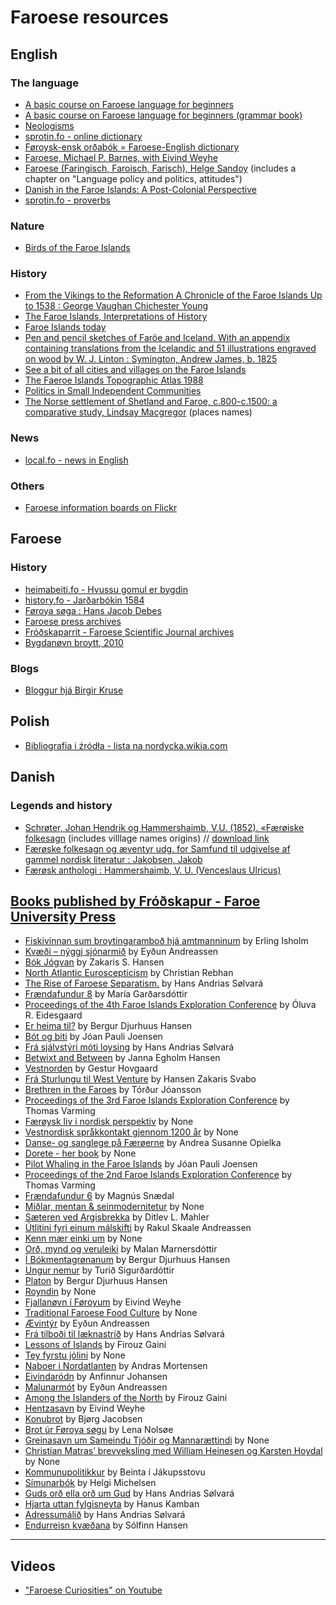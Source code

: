 # Faroese resources

## English

### The language

* [A basic course on Faroese language for beginners](https://archive.org/details/ColloquialFaroese/page/n3/mode/1up?view=theater)
* [A basic course on Faroese language for beginners (grammar book)](https://fdocuments.in/download/faroese-a-language-course-for-beginners-grammar-book)
* [Neologisms](http://malrad.fo/page.php?Id=126&l=fo)
* [sprotin.fo - online dictionary](https://sprotin.fo/dictionaries)
* [Føroysk-ensk orðabók = Faroese-English dictionary](https://archive.org/details/bub_gb_XfvZ9J4oABwC?view=theater)
* [Faroese, Michael P. Barnes, with Eivind Weyhe](https://theswissbay.ch/pdf/Books/Linguistics/Mega%20linguistics%20pack/Indo-European/Germanic/Faroese%20%28Barnes%20%26%20Weyhe%29.pdf)
* [Faroese (Faringisch, Faroisch, Farisch), Helge Sandoy](https://folk.uib.no/hnohs/Publikasjonar/Sandoy,%200951%20Faroese,%20Wieser%20E.pdf) (includes a chapter on "Language policy and politics, attitudes")
* [Danish in the Faroe Islands: A Post-Colonial Perspective](https://discovery.ucl.ac.uk/id/eprint/1348494/1/1348494_Complete_Thesis_Public_-_John_Mitchinson.pdf)
* [sprotin.fo - proverbs](https://sprotin.fo/dictionaries?_SearchInflections=0&_SearchDescriptions=1&_DictionaryId=2&_DictionaryPage=1&_SearchFor=(or%C3%B0t.))

### Nature

* [Birds of the Faroe Islands](https://old.visitfaroeislands.com/media/181923/Visit-Faroe-Islands-Birds_UK-singlepages.pdf)

### History

* [From the Vikings to the Reformation A Chronicle of the Faroe Islands Up to 1538 : George Vaughan Chichester Young](https://archive.org/details/bub_gb_SkeKjJC4GeoC/page/n2/mode/1up?view=theater)
* [The Faroe Islands, Interpretations of History](https://play.google.com/books/reader?id=BdIeBgAAQBAJ&pg=GBS.PA223&hl=pl&printsec=frontcover&q=dog)
* [Faroe Islands today](https://archive.org/details/faroeislandstoda0000unse)
* [Pen and pencil sketches of Faröe and Iceland. With an appendix containing translations from the Icelandic and 51 illustrations engraved on wood by W. J. Linton : Symington, Andrew James, b. 1825](https://archive.org/details/penpencilsketche00symirich)
* [See a bit of all cities and villages on the Faroe Islands](https://faroeislands.dk/pages/index.htm)
* [The Faeroe Islands Topographic Atlas 1988](https://rdgs.dk/publikationer/The-Faeroe-Islands-Topographic-Atlas.pdf)
* [Politics in Small Independent Communities](https://leicester.figshare.com/articles/thesis/Politics_in_Small_Independent_Communities/10091375/1/files/18192776.pdf)
* [The Norse settlement of Shetland and Faroe, c.800-c.1500: a comparative study, Lindsay Macgregor](https://www.academia.edu/51690291/The_Norse_settlement_of_Shetland_and_Faroe_c_800_c_1500_a_comparative_study) (places names)

### News

* [local.fo - news in English](https://local.fo/)

### Others

* [Faroese information boards on Flickr](https://www.flickr.com/groups/faroese-infornation-boards/)

## Faroese

### History

* [heimabeiti.fo - Hvussu gomul er bygdin](https://web.archive.org/web/20150715224410/http://heimabeiti.fo/default.asp?menu=152)
* [history.fo - Jarðarbókin 1584](http://history.fo/index.php?id=889)
* [Føroya søga : Hans Jacob Debes](https://archive.org/details/bub_gb_IOchF9PaNKEC/page/n161/mode/2up)
* [Faroese press archives](https://apps.infomedia.dk/avisportal/da/fao)
* [Fróðskaparrit - Faroese Scientific Journal archives](https://ojs.setur.fo/index.php/frit/issue/archive)
* [Bygdanøvn broytt, 2010](https://web.archive.org/web/20170626110729/http://www.co2.fo/Default.aspx?ID=13805&Action=1&NewsId=3423&currentPage=34&M=NewsV2&PID=31403)

### Blogs

* [Bloggur hjá Birgir Kruse](https://birkblog.blogspot.com)

## Polish

* [Bibliografia i źródła - lista na nordycka.wikia.com](https://nordycka.fandom.com/wiki/U%C5%BCytkownik:Macbre/Wyspy_Owcze)

## Danish

### Legends and history

* [Schrøter, Johan Hendrik og Hammershaimb, V.U. (1852). «Færøiske folkesagn](http://runeberg.org/antiqdk/18491851/0188.html) (includes villlage names origins) // [download link](http://runeberg.org/download.pl?mode=work&work=antiqdk/18491851)
* [Færøske folkesagn og æventyr udg. for Samfund til udgivelse af gammel nordisk literatur : Jakobsen, Jakob](https://archive.org/details/frskefolkesagno00jakogoog)
* [Færøsk anthologi : Hammershaimb, V. U. (Venceslaus Ulricus)](https://archive.org/details/frskanthologivo00denmgoog)

## [Books published by Fróðskapur - Faroe University Press](https://ojs.setur.fo/index.php/frodskapur)

* [Fiskivinnan sum broytingaramboð hjá amtmanninum](https://ojs.setur.fo/index.php/frodskapur/article/download/159/873) by Erling Isholm
* [Kvæði – nýggj sjónarmið](https://ojs.setur.fo/index.php/frodskapur/article/download/209/864) by Eyðun Andreassen
* [Bók Jógvan](https://ojs.setur.fo/index.php/frodskapur/article/download/210/869) by Zakaris S. Hansen
* [North Atlantic Euroscepticism](https://ojs.setur.fo/index.php/frodskapur/article/download/185/264) by Christian Rebhan
* [The Rise of Faroese Separatism.](https://ojs.setur.fo/index.php/frodskapur/article/download/189/275) by Hans Andrias Sølvará
* [Frændafundur 8](https://ojs.setur.fo/index.php/frodskapur/article/download/151/250) by María Garðarsdóttir
* [Proceedings of the 4th Faroe Islands Exploration Conference](https://ojs.setur.fo/index.php/frodskapur/article/download/215/277) by Óluva R. Eidesgaard
* [Er heima til?](https://ojs.setur.fo/index.php/frodskapur/article/download/211/871) by Bergur Djurhuus Hansen
* [Bót og biti](https://ojs.setur.fo/index.php/frodskapur/article/download/212/865) by Jóan Pauli Joensen
* [Frá sjálvstýri móti loysing](https://ojs.setur.fo/index.php/frodskapur/article/download/190/276) by Hans Andrias Sølvará
* [Betwixt and Between](https://ojs.setur.fo/index.php/frodskapur/article/download/148/249) by Janna Egholm Hansen
* [Vestnorden](https://ojs.setur.fo/index.php/frodskapur/article/download/213/769) by Gestur Hovgaard
* [Frá Sturlungu til West Venture](https://ojs.setur.fo/index.php/frodskapur/article/download/149/248) by Hansen Zakaris Svabo
* [Brethren in the Faroes](https://ojs.setur.fo/index.php/frodskapur/article/download/208/768) by Tórður Jóansson
* [Proceedings of the 3rd Faroe Islands Exploration Conference](https://ojs.setur.fo/index.php/frodskapur/article/download/218/278) by Thomas Varming
* [Færøysk liv i nordisk perspektiv](https://ojs.setur.fo/index.php/frodskapur/article/download/157/256) by None
* [Vestnordisk språkkontakt gjennom 1200 år](https://ojs.setur.fo/index.php/frodskapur/article/download/184/251) by None
* [Danse- og sanglege på Færøerne](https://ojs.setur.fo/index.php/frodskapur/article/download/155/252) by Andrea Susanne Opielka
* [Dorete - her book](https://ojs.setur.fo/index.php/frodskapur/article/download/156/255) by None
* [Pilot Whaling in the Faroe Islands](https://ojs.setur.fo/index.php/frodskapur/article/download/174/862) by Jóan Pauli Joensen
* [Proceedings of the 2nd Faroe Islands Exploration Conference](https://ojs.setur.fo/index.php/frodskapur/article/download/219/279) by Thomas Varming
* [Frændafundur 6](https://ojs.setur.fo/index.php/frodskapur/article/download/160/271) by Magnús Snædal
* [Miðlar, mentan &amp; seinmodernitetur](https://ojs.setur.fo/index.php/frodskapur/article/download/171/263) by None
* [Sæteren ved Argisbrekka](https://ojs.setur.fo/index.php/frodskapur/article/download/177/258) by Ditlev L. Mahler
* [Útlitini fyri einum málskifti](https://ojs.setur.fo/index.php/frodskapur/article/download/167/860) by Rakul Skaale Andreassen
* [Kenn mær einki um](https://ojs.setur.fo/index.php/frodskapur/article/download/162/861) by None
* [Orð, mynd og veruleiki](https://ojs.setur.fo/index.php/frodskapur/article/download/193/772) by Malan Marnersdóttir
* [Í Bókmentagrønanum](https://ojs.setur.fo/index.php/frodskapur/article/download/194/771) by Bergur Djurhuus Hansen
* [Ungur nemur](https://ojs.setur.fo/index.php/frodskapur/article/download/195/770) by Turið Sigurðardóttir
* [Platon](https://ojs.setur.fo/index.php/frodskapur/article/download/175/260) by Bergur Djurhuus Hansen
* [Royndin](https://ojs.setur.fo/index.php/frodskapur/article/download/176/867) by None
* [Fjallanøvn í Føroyum](https://ojs.setur.fo/index.php/frodskapur/article/download/192/868) by Eivind Weyhe
* [Traditional Faroese Food Culture](https://ojs.setur.fo/index.php/frodskapur/article/download/179/259) by None
* [Ævintýr](https://ojs.setur.fo/index.php/frodskapur/article/download/196/774) by Eyðun Andreassen
* [Frá tilboði til læknastríð](https://ojs.setur.fo/index.php/frodskapur/article/download/187/273) by Hans Andrias Sølvará
* [Lessons of Islands](https://ojs.setur.fo/index.php/frodskapur/article/download/198/773) by Firouz Gaini
* [Tey fyrstu jólini](https://ojs.setur.fo/index.php/frodskapur/article/download/178/257) by None
* [Naboer i Nordatlanten](https://ojs.setur.fo/index.php/frodskapur/article/download/173/261) by Andras Mortensen
* [Eivindaródn](https://ojs.setur.fo/index.php/frodskapur/article/download/150/247) by Anfinnur Johansen
* [Malunarmót](https://ojs.setur.fo/index.php/frodskapur/article/download/168/268) by Eyðun Andreassen
* [Among the Islanders of the North](https://ojs.setur.fo/index.php/frodskapur/article/download/152/253) by Firouz Gaini
* [Hentzasavn](https://ojs.setur.fo/index.php/frodskapur/article/download/161/270) by Eivind Weyhe
* [Konubrot](https://ojs.setur.fo/index.php/frodskapur/article/download/164/269) by Bjørg Jacobsen
* [Brot úr Føroya søgu](https://ojs.setur.fo/index.php/frodskapur/article/download/153/254) by Lena Nolsøe
* [Greinasavn um Sameindu Tjóðir og Mannarættindi](https://ojs.setur.fo/index.php/frodskapur/article/download/169/267) by None
* [Christian Matras’ brevveksling med William Heinesen og Karsten Hoydal](https://ojs.setur.fo/index.php/frodskapur/article/download/170/265) by None
* [Kommunupolitikkur](https://ojs.setur.fo/index.php/frodskapur/article/download/163/266) by Beinta í Jákupsstovu
* [Símunarbók](https://ojs.setur.fo/index.php/frodskapur/article/download/201/286) by Helgi Michelsen
* [Guds orð ella orð um Gud](https://ojs.setur.fo/index.php/frodskapur/article/download/188/274) by Hans Andrias Sølvará
* [Hjarta uttan fylgisneyta](https://ojs.setur.fo/index.php/frodskapur/article/download/204/776) by Hanus Kamban
* [Adressumálið](https://ojs.setur.fo/index.php/frodskapur/article/download/186/272) by Hans Andrias Sølvará
* [Endurreisn kvæðana](https://ojs.setur.fo/index.php/frodskapur/article/download/191/775) by Sólfinn Hansen


----

## Videos

* ["Faroese Curiosities" on Youtube](https://youtube.com/playlist?list=PL2OyFrSvdwA55uiKSDbz1MLaq45Uw4178)
